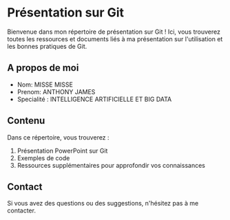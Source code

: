 <!-- Fichier template de présentation sur Git. Modifiée sur chaque branche. -->

# Présentation sur Git
Bienvenue dans mon répertoire de présentation sur Git ! Ici, vous trouverez toutes les ressources et documents liés à ma présentation sur l'utilisation et les bonnes pratiques de Git.

## A propos de moi
- Nom: MISSE MISSE
- Prenom: ANTHONY JAMES
- Specialité : INTELLIGENCE ARTIFICIELLE ET BIG DATA

## Contenu

Dans ce répertoire, vous trouverez :

1. Présentation PowerPoint sur Git
2. Exemples de code
3. Ressources supplémentaires pour approfondir vos connaissances

## Contact

Si vous avez des questions ou des suggestions, n'hésitez pas à me contacter.
